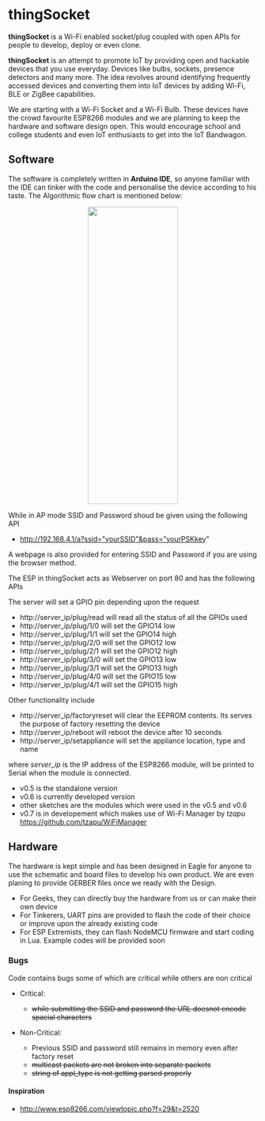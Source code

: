 # thingSocket
<b>thingSocket</b> is a Wi-Fi enabled socket/plug coupled with open APIs for people to develop, deploy or even clone.

<b>thingSocket</b> is an attempt to promote IoT by providing open and hackable devices that you use everyday. Devices like bulbs, sockets, presence detectors and many more. The idea revolves around identifying frequently accessed devices and converting them into IoT devices by adding Wi-Fi, BLE or ZigBee capabilities.

We are starting with a Wi-Fi Socket and a Wi-Fi Bulb. These devices have the crowd favourite ESP8266 modules and we are planning to keep the hardware and software design open. This would encourage school and college students and even IoT enthusiasts to get into the IoT Bandwagon.

## Software
The software is completely written in <b>Arduino IDE</b>, so anyone familiar with the IDE can tinker with the code and personalise the device according to his taste.
The Algorithmic flow chart is mentioned below:
<p align="center">
<img width="60%" height="600px" src="https://github.com/automote/thingSocket/blob/master/flow-chart.png" />

While in AP mode SSID and Password shoud be given using the following API
- http://192.168.4.1/a?ssid="yourSSID"&pass="yourPSKkey"

A webpage is also provided for entering SSID and Password if you are using the browser method.	

The ESP in thingSocket acts as Webserver on port 80 and has the following APIs

The server will set a GPIO pin depending upon the request
- http://server_ip/plug/read will read all the status of all the GPIOs used
- http://server_ip/plug/1/0 will set the GPIO14 low
- http://server_ip/plug/1/1 will set the GPIO14 high
- http://server_ip/plug/2/0 will set the GPIO12 low
- http://server_ip/plug/2/1 will set the GPIO12 high
- http://server_ip/plug/3/0 will set the GPIO13 low
- http://server_ip/plug/3/1 will set the GPIO13 high
- http://server_ip/plug/4/0 will set the GPIO15 low
- http://server_ip/plug/4/1 will set the GPIO15 high

Other functionality include
- http://server_ip/factoryreset will clear the EEPROM contents. Its serves the purpose of factory resetting the device
- http://server_ip/reboot will reboot the device after 10 seconds
- http://server_ip/setappliance will set the appliance location, type and name

where <I>server_ip</I> is the IP address of the ESP8266 module, will be printed to Serial when the module is connected.
- v0.5 is the standalone version
- v0.6 is currently developed version
- other sketches are the modules which were used in the v0.5 and v0.6
- v0.7 is in developement which makes use of Wi-Fi Manager by <i>tzapu</i> https://github.com/tzapu/WiFiManager


## Hardware
The hardware is kept simple and has been designed in Eagle for anyone to use the schematic and board files to develop his own product. We are even planing to provide GERBER files once we ready with the Design. 

- For Geeks, they can directly buy the hardware from us or can make their own device
- For Tinkerers, UART pins are provided to flash the code of their choice or improve upon the already existing code
- For ESP Extremists, they can flash NodeMCU firmware and start coding in Lua. Example codes will be provided soon

### Bugs
Code contains bugs some of which are critical while others are non critical
- Critical:
  - ~~while submitting the SSID and password the URL doesnot encode spacial characters~~
   
- Non-Critical:
  - Previous SSID and password still remains in memory even after factory reset
  - ~~multicast packets are not broken into separate packets~~
  - ~~string of appl_type is not getting parsed properly~~

#### Inspiration
- http://www.esp8266.com/viewtopic.php?f=29&t=2520

